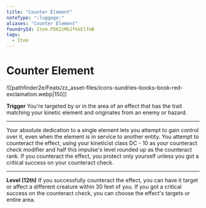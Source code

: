 ```yaml
---
title: "Counter Element"
noteType: ":luggage:"
aliases: "Counter Element"
foundryId: Item.PDKZzMb2fkkElfmB
tags:
  - Item
---
```


# Counter Element
![[pathfinder2e/Feats/zz_asset-files/icons-sundries-books-book-red-exclamation.webp|150]]

**Trigger** You're targeted by or in the area of an effect that has the trait matching your kinetic element and originates from an enemy or hazard.

* * *

Your absolute dedication to a single element lets you attempt to gain control over it, even when the element is in service to another entity. You attempt to counteract the effect, using your kineticist class DC - 10 as your counteract check modifier and half this impulse's level rounded up as the counteract rank. If you counteract the effect, you protect only yourself unless you got a critical success on your counteract check.

* * *

**Level (12th)** If you successfully counteract the effect, you can have it target or affect a different creature within 30 feet of you. If you got a critical success on the counteract check, you can choose the effect's targets or entire area.
